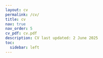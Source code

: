 ```yaml
---
layout: cv
permalink: /cv/
title: cv
nav: true
nav_order: 5
cv_pdf: cv.pdf
description: CV last updated: 2 June 2025
toc:
  sidebar: left
---
```

